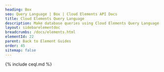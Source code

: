 ```yaml
---
heading: Box
seo: Query Language | Box | Cloud Elements API Docs
title: Cloud Elements Query Language
description: Make database queries using Cloud Elements Query Language.
layout: sidebarelementdoc
breadcrumbs: /docs/elements.html
elementId: 22
parent: Back to Element Guides
order: 45
sitemap: false
---
```


{% include ceql.md %}
